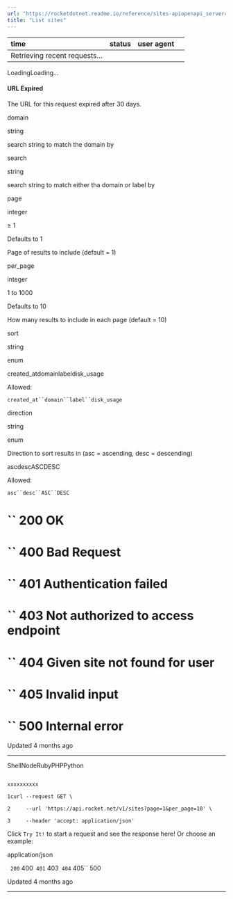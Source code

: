 ```yaml
---
url: "https://rocketdotnet.readme.io/reference/sites-apiopenapi_servercontrollerssites_controllersites_get"
title: "List sites"
---
```


| time | status | user agent |  |
| :-- | :-- | :-- | :-- |
| Retrieving recent requests… |

LoadingLoading…

#### URL Expired

The URL for this request expired after 30 days.

domain

string

search string to match the domain by

search

string

search string to match either tha domain or label by

page

integer

≥ 1

Defaults to 1

Page of results to include (default = 1)

per\_page

integer

1 to 1000

Defaults to 10

How many results to include in each page (default = 10)

sort

string

enum

created\_atdomainlabeldisk\_usage

Allowed:

`created_at``domain``label``disk_usage`

direction

string

enum

Direction to sort results in (asc = ascending, desc = descending)

ascdescASCDESC

Allowed:

`asc``desc``ASC``DESC`

# `` 200      OK

# `` 400      Bad Request

# `` 401      Authentication failed

# `` 403      Not authorized to access endpoint

# `` 404      Given site not found for user

# `` 405      Invalid input

# `` 500      Internal error

Updated 4 months ago

* * *

ShellNodeRubyPHPPython

```

xxxxxxxxxx

1curl --request GET \

2     --url 'https://api.rocket.net/v1/sites?page=1&per_page=10' \

3     --header 'accept: application/json'

```

Click `Try It!` to start a request and see the response here! Or choose an example:

application/json

`` 200`` 400`` 401`` 403`` 404`` 405`` 500

Updated 4 months ago

* * *